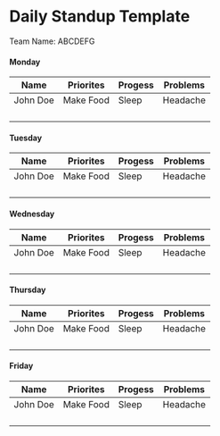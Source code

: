 # Daily Standup Template
Team Name: ABCDEFG

#### Monday 
| Name      | Priorites | Progess      | Problems |
| ----------- | ----------- | ----------- | ----------- |
| John Doe    | Make Food       | Sleep      | Headache       |
|    |         |        |         |
|    |         |        |         |
|    |         |        |         |
|    |         |        |         |

#### Tuesday
| Name      | Priorites | Progess      | Problems |
| ----------- | ----------- | ----------- | ----------- |
| John Doe    | Make Food       | Sleep      | Headache       |
|    |         |        |         |
|    |         |        |         |
|    |         |        |         |
|    |         |        |         |

#### Wednesday
| Name      | Priorites | Progess      | Problems |
| ----------- | ----------- | ----------- | ----------- |
| John Doe    | Make Food       | Sleep      | Headache       |
|    |         |        |         |
|    |         |        |         |
|    |         |        |         |
|    |         |        |         |

#### Thursday
| Name      | Priorites | Progess      | Problems |
| ----------- | ----------- | ----------- | ----------- |
| John Doe    | Make Food       | Sleep      | Headache       |
|    |         |        |         |
|    |         |        |         |
|    |         |        |         |
|    |         |        |         |

#### Friday
| Name      | Priorites | Progess      | Problems |
| ----------- | ----------- | ----------- | ----------- |
| John Doe    | Make Food       | Sleep      | Headache       |
|    |         |        |         |
|    |         |        |         |
|    |         |        |         |
|    |         |        |         |
